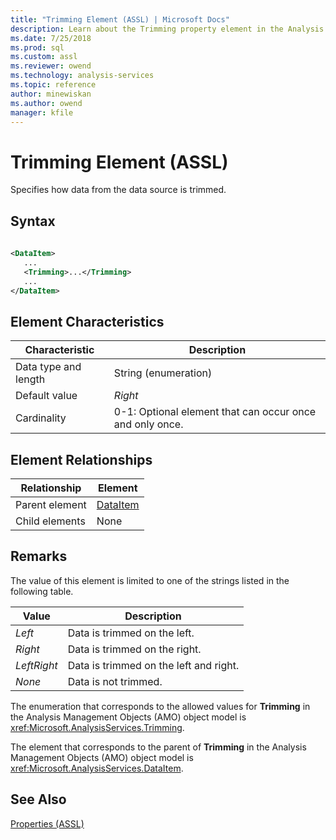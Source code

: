 ```yaml
---
title: "Trimming Element (ASSL) | Microsoft Docs"
description: Learn about the Trimming property element in the Analysis Services Scripting Language (ASSL) schema.
ms.date: 7/25/2018
ms.prod: sql
ms.custom: assl
ms.reviewer: owend
ms.technology: analysis-services
ms.topic: reference
author: minewiskan
ms.author: owend
manager: kfile
---
```

# Trimming Element (ASSL)

  Specifies how data from the data source is trimmed.  
  
## Syntax  
  
```xml  
  
<DataItem>  
   ...  
   <Trimming>...</Trimming>  
   ...  
</DataItem>  
```  
  
## Element Characteristics  
  
|Characteristic|Description|  
|--------------------|-----------------|  
|Data type and length|String (enumeration)|  
|Default value|*Right*|  
|Cardinality|0-1: Optional element that can occur once and only once.|  
  
## Element Relationships  
  
|Relationship|Element|  
|------------------|-------------|  
|Parent element|[DataItem](../data-type/dataitem-data-type-assl.md)|  
|Child elements|None|  
  
## Remarks  
 The value of this element is limited to one of the strings listed in the following table.  
  
|Value|Description|  
|-----------|-----------------|  
|*Left*|Data is trimmed on the left.|  
|*Right*|Data is trimmed on the right.|  
|*LeftRight*|Data is trimmed on the left and right.|  
|*None*|Data is not trimmed.|  
  
 The enumeration that corresponds to the allowed values for **Trimming** in the Analysis Management Objects (AMO) object model is <xref:Microsoft.AnalysisServices.Trimming>.  
  
 The element that corresponds to the parent of **Trimming** in the Analysis Management Objects (AMO) object model is <xref:Microsoft.AnalysisServices.DataItem>.  
  
## See Also  
 [Properties &#40;ASSL&#41;](properties-assl.md)  
  
  
